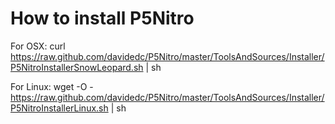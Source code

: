How to install P5Nitro
======================

For OSX:
	curl https://raw.github.com/davidedc/P5Nitro/master/ToolsAndSources/Installer/P5NitroInstallerSnowLeopard.sh | sh

For Linux:
	wget -O - https://raw.github.com/davidedc/P5Nitro/master/ToolsAndSources/Installer/P5NitroInstallerLinux.sh | sh